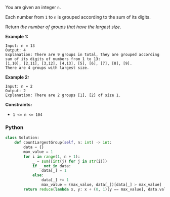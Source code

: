 You are given an integer  `n`.

Each number from  `1`  to  `n`  is grouped according to the sum of its digits.

Return  _the number of groups that have the largest size_.

**Example 1:**
```
Input: n = 13
Output: 4
Explanation: There are 9 groups in total, they are grouped according sum of its digits of numbers from 1 to 13:
[1,10], [2,11], [3,12], [4,13], [5], [6], [7], [8], [9].
There are 4 groups with largest size.
```

**Example 2:**
```
Input: n = 2
Output: 2
Explanation: There are 2 groups [1], [2] of size 1.
```

**Constraints:**

-   `1 <= n <= 104`


### Python
```python
class Solution:
    def countLargestGroup(self, n: int) -> int:
        data = {}
        max_value = 1
        for i in range(1, n + 1):
            _ = sum([int(j) for j in str(i)])
            if _ not in data:
                data[_] = 1
            else:
                data[_] += 1
                max_value = (max_value, data[_])[data[_] > max_value]
        return reduce(lambda x, y: x + (0, 1)[y == max_value], data.values(), 0)
```